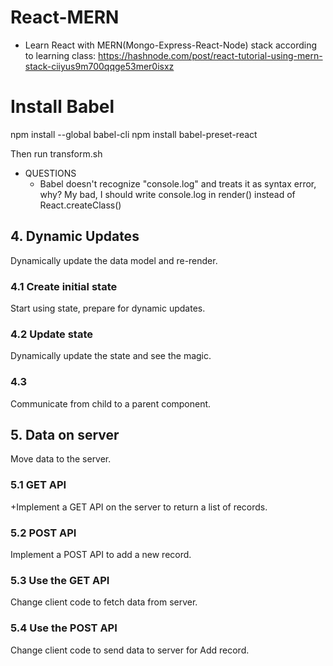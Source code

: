 # React-MERN
- Learn React with MERN(Mongo-Express-React-Node) stack according to learning class: https://hashnode.com/post/react-tutorial-using-mern-stack-ciiyus9m700qqge53mer0isxz

# Install Babel 
npm install --global babel-cli
npm install babel-preset-react

Then run transform.sh

- QUESTIONS
  - Babel doesn't recognize "console.log" and treats it as syntax error, why? My bad, I should write console.log in render() instead of React.createClass()


## 4. Dynamic Updates
Dynamically update the data model and re-render.

### 4.1 Create initial state
Start using state, prepare for dynamic updates.


### 4.2 Update state
Dynamically update the state and see the magic.

### 4.3
Communicate from child to a parent component.

## 5. Data on server
Move data to the server.

### 5.1 GET API
+Implement a GET API on the server to return a list of records.

### 5.2 POST API
Implement a POST API to add a new record.

### 5.3 Use the GET API
Change client code to fetch data from server.

### 5.4 Use the POST API
Change client code to send data to server for Add record.
